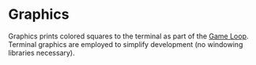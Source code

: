# Graphics

Graphics prints colored squares to the terminal as part of the [Game Loop](./Game-Loop.html). Terminal graphics are employed to simplify development (no windowing libraries necessary).
